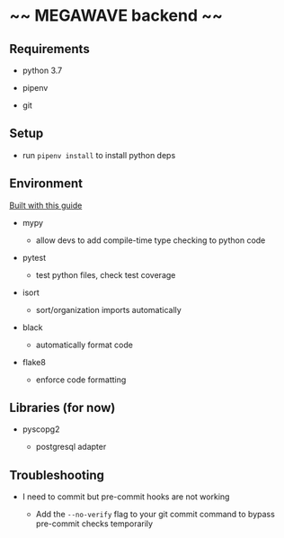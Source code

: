 # ~~ MEGAWAVE backend ~~

## Requirements

- python 3.7

- pipenv

- git

## Setup

- run `pipenv install` to install python deps

## Environment

[Built with this guide](https://sourcery.ai/blog/python-best-practices/)

- mypy

  - allow devs to add compile-time type checking to python code

- pytest

  - test python files, check test coverage

- isort

  - sort/organization imports automatically

- black

  - automatically format code

- flake8

  - enforce code formatting

## Libraries (for now)

- pyscopg2

  - postgresql adapter

## Troubleshooting

- I need to commit but pre-commit hooks are not working

  - Add the `--no-verify` flag to your git commit command to bypass pre-commit checks temporarily
